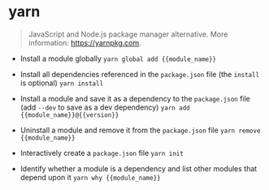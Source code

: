 # yarn
> JavaScript and Node.js package manager alternative.
> More information: <https://yarnpkg.com>.

- Install a module globally
`yarn global add {{module_name}}`

- Install all dependencies referenced in the `package.json` file (the `install` is optional)
`yarn install`

- Install a module and save it as a dependency to the `package.json` file (add `--dev` to save as a dev dependency)
`yarn add {{module_name}}@{{version}}`

- Uninstall a module and remove it from the `package.json` file
`yarn remove {{module_name}}`

- Interactively create a `package.json` file
`yarn init`

- Identify whether a module is a dependency and list other modules that depend upon it
`yarn why {{module_name}}`
